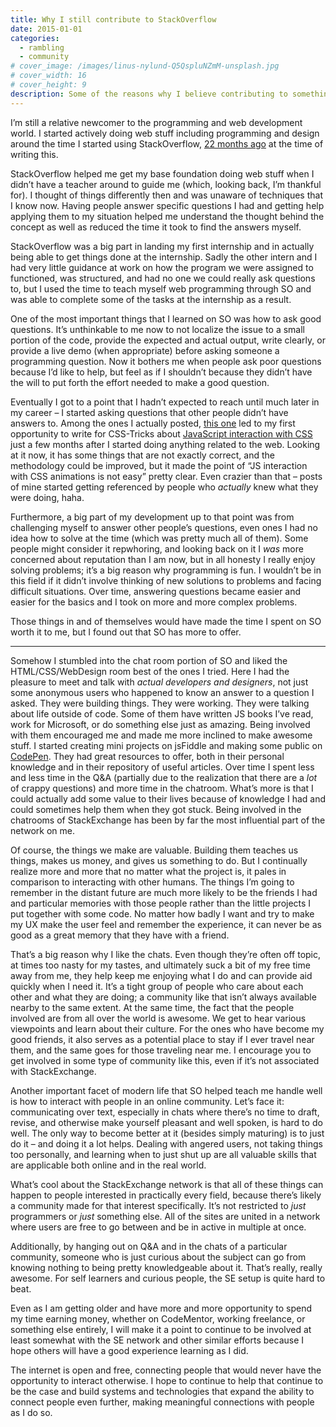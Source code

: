 ```yaml
---
title: Why I still contribute to StackOverflow
date: 2015-01-01
categories:
  - rambling
  - community
# cover_image: /images/linus-nylund-Q5QspluNZmM-unsplash.jpg
# cover_width: 16
# cover_height: 9
description: Some of the reasons why I believe contributing to something like StackOverflow is important.
---
```


I’m still a relative newcomer to the programming and web development world. I started actively doing web stuff including programming and design around the time I started using StackOverflow, <a href="https://stackoverflow.com/users/2065702/zach-saucier">22 months ago</a> at the time of writing this.

StackOverflow helped me get my base foundation doing web stuff when I didn’t have a teacher around to guide me (which, looking back, I’m thankful for). I thought of things differently then and was unaware of techniques that I know now. Having people answer specific questions I had and getting help applying them to my situation helped me understand the thought behind the concept as well as reduced the time it took to find the answers myself.

StackOverflow was a big part in landing my first internship and <span class="excerpt-marker"></span>in actually being able to get things done at the internship. Sadly the other intern and I had very little guidance at work on how the program we were assigned to functioned, was structured, and had no one we could really ask questions to, but I used the time to teach myself web programming through SO and was able to complete some of the tasks at the internship as a result.

One of the most important things that I learned on SO was how to ask good questions. It’s unthinkable to me now to not localize the issue to a small portion of the code, provide the expected and actual output, write clearly, or provide a live demo (when appropriate) before asking someone a programming question. Now it bothers me when people ask poor questions because I’d like to help, but feel as if I shouldn’t because they didn’t have the will to put forth the effort needed to make a good question.

Eventually I got to a point that I hadn’t expected to reach until much later in my career – I started asking questions that other people didn’t have answers to. Among the ones I actually posted, <a href="https://stackoverflow.com/questions/18006099/get-set-current-keyframes-percentage-change-keyframes">this one</a> led to my first opportunity to write for CSS-Tricks about <a href="https://css-tricks.com/controlling-css-animations-transitions-javascript/">JavaScript interaction with CSS</a> just a few months after I started doing anything related to the web. Looking at it now, it has some things that are not exactly correct, and the methodology could be improved, but it made the point of “JS interaction with CSS animations is not easy” pretty clear. Even crazier than that – posts of mine started getting referenced by people who _actually_ knew what they were doing, haha.

Furthermore, a big part of my development up to that point was from challenging myself to answer other people’s questions, even ones I had no idea how to solve at the time (which was pretty much all of them). Some people might consider it repwhoring, and looking back on it I _was_ more concerned about reputation than I am now, but in all honesty I really enjoy solving problems; it’s a big reason why programming is fun. I wouldn’t be in this field if it didn’t involve thinking of new solutions to problems and facing difficult situations. Over time, answering questions became easier and easier for the basics and I took on more and more complex problems.

Those things in and of themselves would have made the time I spent on SO worth it to me, but I found out that SO has more to offer.

<hr>

Somehow I stumbled into the chat room portion of SO and liked the HTML/CSS/WebDesign room best of the ones I tried. Here I had the pleasure to meet and talk with _actual developers and designers_, not just some anonymous users who happened to know an answer to a question I asked. They were building things. They were working. They were talking about life outside of code. Some of them have written JS books I’ve read, work for Microsoft, or do something else just as amazing. Being involved with them encouraged me and made me more inclined to make awesome stuff. I started creating mini projects on jsFiddle and making some public on <a href="https://codepen.io/ZachSaucier">CodePen</a>. They had great resources to offer, both in their personal knowledge and in their repository of useful articles. Over time I spent less and less time in the Q&amp;A (partially due to the realization that there are a _lot_ of crappy questions) and more time in the chatroom. What’s more is that I could actually add some value to their lives because of knowledge I had and could sometimes help them when they got stuck. Being involved in the chatrooms of StackExchange has been by far the most influential part of the network on me.

Of course, the things we make are valuable. Building them teaches us things, makes us money, and gives us something to do. But I continually realize more and more that no matter what the project is, it pales in comparison to interacting with other humans. The things I’m going to remember in the distant future are much more likely to be the friends I had and particular memories with those people rather than the little projects I put together with some code. No matter how badly I want and try to make my UX make the user feel and remember the experience, it can never be as good as a great memory that they have with a friend.

That’s a big reason why I like the chats. Even though they’re often off topic, at times too nasty for my tastes, and ultimately suck a bit of my free time away from me, they help keep me enjoying what I do and can provide aid quickly when I need it. It’s a tight group of people who care about each other and what they are doing; a community like that isn’t always available nearby to the same extent. At the same time, the fact that the people involved are from all over the world is awesome. We get to hear various viewpoints and learn about their culture. For the ones who have become my good friends, it also serves as a potential place to stay if I ever travel near them, and the same goes for those traveling near me. I encourage you to get involved in some type of community like this, even if it’s not associated with StackExchange.

Another important facet of modern life that SO helped teach me handle well is how to interact with people in an online community. Let’s face it: communicating over text, especially in chats where there’s no time to draft, revise, and otherwise make yourself pleasant and well spoken, is hard to do well. The only way to become better at it (besides simply maturing) is to just do it – and doing it a lot helps. Dealing with angered users, not taking things too personally, and learning when to just shut up are all valuable skills that are applicable both online and in the real world.

What’s cool about the StackExchange network is that all of these things can happen to people interested in practically every field, because there’s likely a community made for that interest specifically. It’s not restricted to _just_ programmers or _just_ something else. All of the sites are united in a network where users are free to go between and be in active in multiple at once.

Additionally, by hanging out on Q&amp;A and in the chats of a particular community, someone who is just curious about the subject can go from knowing nothing to being pretty knowledgeable about it. That’s really, really awesome. For self learners and curious people, the SE setup is quite hard to beat.

Even as I am getting older and have more and more opportunity to spend my time earning money, whether on CodeMentor, working freelance, or something else entirely, I will make it a point to continue to be involved at least somewhat with the SE network and other similar efforts because I hope others will have a good experience learning as I did.

The internet is open and free, connecting people that would never have the opportunity to interact otherwise. I hope to continue to help that continue to be the case and build systems and technologies that expand the ability to connect people even further, making meaningful connections with people as I do so.
